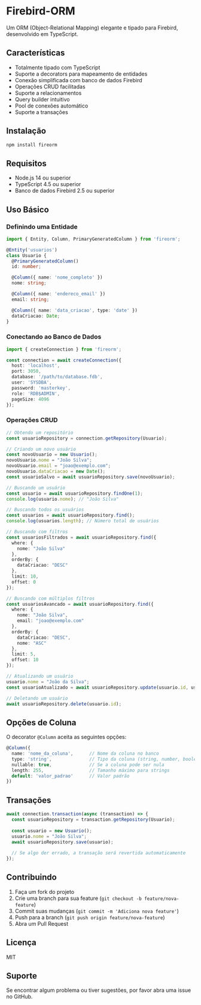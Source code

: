 # Firebird-ORM

Um ORM (Object-Relational Mapping) elegante e tipado para Firebird, desenvolvido em TypeScript.

## Características

- Totalmente tipado com TypeScript
- Suporte a decorators para mapeamento de entidades
- Conexão simplificada com banco de dados Firebird
- Operações CRUD facilitadas
- Suporte a relacionamentos
- Query builder intuitivo
- Pool de conexões automático
- Suporte a transações

## Instalação

```bash
npm install fireorm
```

## Requisitos

- Node.js 14 ou superior
- TypeScript 4.5 ou superior
- Banco de dados Firebird 2.5 ou superior

## Uso Básico

### Definindo uma Entidade

```typescript
import { Entity, Column, PrimaryGeneratedColumn } from 'fireorm';

@Entity('usuarios')
class Usuario {
  @PrimaryGeneratedColumn()
  id: number;

  @Column({ name: 'nome_completo' })
  nome: string;

  @Column({ name: 'endereco_email' })
  email: string;

  @Column({ name: 'data_criacao', type: 'date' })
  dataCriacao: Date;
}
```

### Conectando ao Banco de Dados

```typescript
import { createConnection } from 'fireorm';

const connection = await createConnection({
  host: 'localhost',
  port: 3050,
  database: '/path/to/database.fdb',
  user: 'SYSDBA',
  password: 'masterkey',
  role: 'RDB$ADMIN',
  pageSize: 4096
});
```

### Operações CRUD

```typescript
// Obtendo um repositório
const usuarioRepository = connection.getRepository(Usuario);

// Criando um novo usuário
const novoUsuario = new Usuario();
novoUsuario.nome = "João Silva";
novoUsuario.email = "joao@exemplo.com";
novoUsuario.dataCriacao = new Date();
const usuarioSalvo = await usuarioRepository.save(novoUsuario);

// Buscando um usuário
const usuario = await usuarioRepository.findOne(1);
console.log(usuario.nome); // "João Silva"

// Buscando todos os usuários
const usuarios = await usuarioRepository.find();
console.log(usuarios.length); // Número total de usuários

// Buscando com filtros
const usuariosFiltrados = await usuarioRepository.find({
  where: {
    nome: "João Silva"
  },
  orderBy: {
    dataCriacao: "DESC"
  },
  limit: 10,
  offset: 0
});

// Buscando com múltiplos filtros
const usuariosAvancado = await usuarioRepository.find({
  where: {
    nome: "João Silva",
    email: "joao@exemplo.com"
  },
  orderBy: {
    dataCriacao: "DESC",
    nome: "ASC"
  },
  limit: 5,
  offset: 10
});

// Atualizando um usuário
usuario.nome = "João da Silva";
const usuarioAtualizado = await usuarioRepository.update(usuario.id, usuario);

// Deletando um usuário
await usuarioRepository.delete(usuario.id);
```

## Opções de Coluna

O decorator `@Column` aceita as seguintes opções:

```typescript
@Column({
  name: 'nome_da_coluna',      // Nome da coluna no banco
  type: 'string',              // Tipo da coluna (string, number, boolean, date, blob)
  nullable: true,              // Se a coluna pode ser nula
  length: 255,                 // Tamanho máximo para strings
  default: 'valor_padrao'      // Valor padrão
})
```

## Transações

```typescript
await connection.transaction(async (transaction) => {
  const usuarioRepository = transaction.getRepository(Usuario);
  
  const usuario = new Usuario();
  usuario.nome = "João Silva";
  await usuarioRepository.save(usuario);
  
  // Se algo der errado, a transação será revertida automaticamente
});
```

## Contribuindo

1. Faça um fork do projeto
2. Crie uma branch para sua feature (`git checkout -b feature/nova-feature`)
3. Commit suas mudanças (`git commit -m 'Adiciona nova feature'`)
4. Push para a branch (`git push origin feature/nova-feature`)
5. Abra um Pull Request

## Licença

MIT

## Suporte

Se encontrar algum problema ou tiver sugestões, por favor abra uma issue no GitHub. 